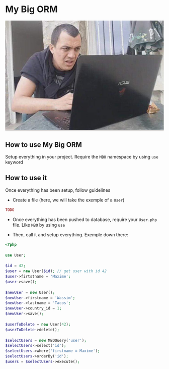 # My Big ORM

![TheKairi78, french youtuber staring at a computer](img/tk_orm.png?raw=true)

## How to use My Big ORM

Setup everything in your project. Require the `MBO` namespace by using `use` keyword

## How to use it

Once everything has been setup, follow guidelines

* Create a file (here, we will take the exemple of a `User`)

```php
TODO
```

* Once everything has been pushed to database, require your `User.php` file. Like `MBO` by using `use`

* Then, call it and setup everything. Exemple down there:

```php
<?php

use User;

$id = 42;
$user = new User($id); // get user with id 42
$user->firtstname = 'Maxime';
$user->save();

$newUser = new User();
$newUser->firstname = 'Wassim';
$newUser->lastname = 'Tacos';
$newUser->country_id = 1;
$newUser->save();

$userToDelete = new User(42);
$userToDelete->delete();

$selectUsers = new MBOQuery('user');
$selectUsers->select('id');
$selectUsers->where('firstname = Maxime');
$selectUsers->orderBy('id');
$users = $selectUsers->execute();
```
